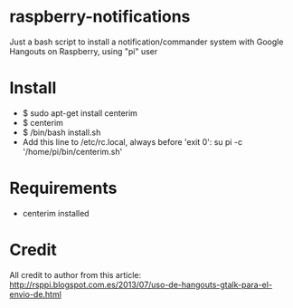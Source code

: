 raspberry-notifications
=======================

Just a bash script to install a notification/commander system with Google Hangouts on Raspberry, using "pi" user


Install
=======

- $ sudo apt-get install centerim
- $ centerim
- $ /bin/bash install.sh
- Add this line to /etc/rc.local, always before 'exit 0':
    su pi -c '/home/pi/bin/centerim.sh'


Requirements
============
- centerim installed



Credit
======

All credit to author from this article:
http://rsppi.blogspot.com.es/2013/07/uso-de-hangouts-gtalk-para-el-envio-de.html
